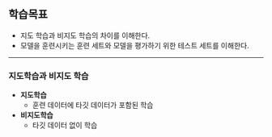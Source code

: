 ## 학습목표
- 지도 학습과 비지도 학습의 차이를 이해한다.
- 모델을 훈련시키는 훈련 세트와 모델을 평가하기 위한 테스트 세트를 이해한다.

---

### 지도학습과 비지도 학습

- **지도학습**
    - 훈련 데이터에 타깃 데이터가 포함된 학습
- **비지도학습**
    - 타깃 데이터 없이 학습
